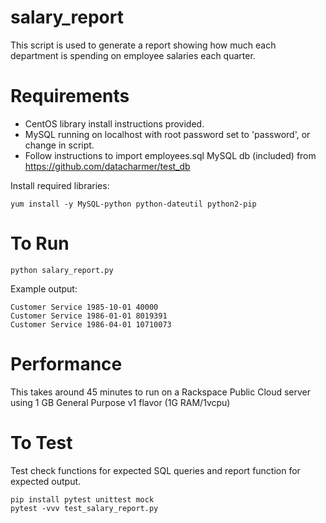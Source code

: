 # salary_report
This script is used to generate a report showing how much each department is spending on employee salaries each quarter.

# Requirements
* CentOS library install instructions provided.
* MySQL running on localhost with root password set to 'password', or change in script.
* Follow instructions to import employees.sql MySQL db (included) from https://github.com/datacharmer/test_db

Install required libraries:
    
    yum install -y MySQL-python python-dateutil python2-pip

# To Run
    python salary_report.py

Example output:

    Customer Service 1985-10-01 40000
    Customer Service 1986-01-01 8019391
    Customer Service 1986-04-01 10710073

# Performance
This takes around 45 minutes to run on a Rackspace Public Cloud server using 1 GB General Purpose v1 flavor (1G RAM/1vcpu)

# To Test
Test check functions for expected SQL queries and report function for expected output.

    pip install pytest unittest mock
    pytest -vvv test_salary_report.py 
